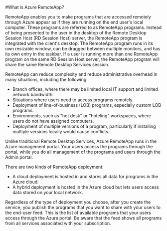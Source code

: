 <properties title="What is RemoteApp?" pageTitle="What is RemoteApp?" description="Learn about RemoteApp." metaKeywords="" services="" solutions="" documentationCenter="" authors="elizapo"  />

#What is Azure RemoteApp?

RemoteApp enables you to make programs that are accessed remotely through Azure appear as if they are running on the end user's local computer. These programs are referred to as RemoteApp programs. Instead of being presented to the user in the desktop of the Remote Desktop Session Host (RD Session Host) server, the RemoteApp program is integrated with the client's desktop. The RemoteApp program runs in its own resizable window, can be dragged between multiple monitors, and has its own entry in the taskbar. If a user is running more than one RemoteApp program on the same RD Session Host server, the RemoteApp program will share the same Remote Desktop Services session.

RemoteApp can reduce complexity and reduce administrative overhead in many situations, including the following:


- Branch offices, where there may be limited local IT support and limited network bandwidth.
- Situations where users need to access programs remotely.
- Deployment of line-of-business (LOB) programs, especially custom LOB programs.
- Environments, such as "hot desk" or "hoteling" workspaces, where users do not have assigned computers.
- Deployment of multiple versions of a program, particularly if installing multiple versions locally would cause conflicts.

Unlike traditional Remote Desktop Services, Azure RemoteApp runs in the Azure management portal. Your users access the programs through the portal, while you do all management of the programs and users through the Admin portal.

There are two kinds of RemoteApp deployment:


- A cloud deployment is hosted in and stores all data for programs in the Azure cloud.
- A hybrid deployment is hosted in the Azure cloud but lets users access data stored on your local network.

Regardless of the type of deployment you choose, after you create the service, you publish the programs that you want to share with your users to the end-user feed. This is the list of available programs that your users access through the Azure portal. Be aware that the feed shows all programs from all services associated with your subscription.
